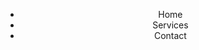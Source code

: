 <header>
  <nav>
    <ul>
      <li>Home</li>
      <li>Services</li>
      <li>Contact</li>
    </ul>
 </nav>
</header>
  
